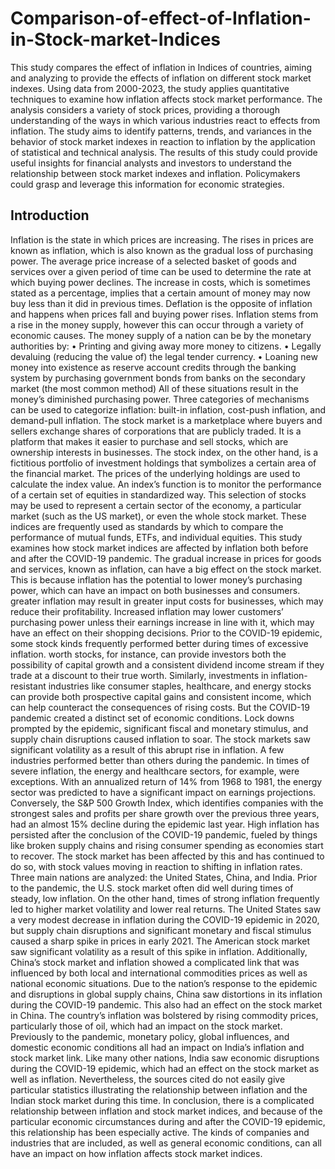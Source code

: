 # Comparison-of-effect-of-Inflation-in-Stock-market-Indices
This study compares the effect of inflation in Indices of countries, aiming and
analyzing to provide the effects of inflation on different stock market indexes. Using
data from 2000-2023, the study applies quantitative techniques to examine how
inflation affects stock market performance. The analysis considers a variety of stock
prices, providing a thorough understanding of the ways in which various industries
react to effects from inflation. The study aims to identify patterns, trends, and
variances in the behavior of stock market indexes in reaction to inflation by the
application of statistical and technical analysis. The results of this study could
provide useful insights for financial analysts and investors to understand the
relationship between stock market indexes and inflation. Policymakers could grasp
and leverage this information for economic strategies.

## Introduction
Inflation is the state in which prices are increasing. The rises in prices are known as
inflation, which is also known as the gradual loss of purchasing power. The average
price increase of a selected basket of goods and services over a given period of time
can be used to determine the rate at which buying power declines. The increase in
costs, which is sometimes stated as a percentage, implies that a certain amount of
money may now buy less than it did in previous times. Deflation is the opposite of
inflation and happens when prices fall and buying power rises. Inflation stems from a
rise in the money supply, however this can occur through a variety of economic
causes. The money supply of a nation can be by the monetary authorities by:
• Printing and giving away more money to citizens.
• Legally devaluing (reducing the value of) the legal tender currency.
• Loaning new money into existence as reserve account credits through the
banking system by purchasing government bonds from banks on the secondary
market (the most common method)
All of these situations result in the money’s diminished purchasing power. Three
categories of mechanisms can be used to categorize inflation: built-in inflation,
cost-push inflation, and demand-pull inflation. The stock market is a marketplace
where buyers and sellers exchange shares of corporations that are publicly traded. It
is a platform that makes it easier to purchase and sell stocks, which are ownership
interests in businesses. The stock index, on the other hand, is a fictitious portfolio of
investment holdings that symbolizes a certain area of the financial market. The prices
of the underlying holdings are used to calculate the index value. An index’s function
is to monitor the performance of a certain set of equities in standardized way. This
selection of stocks may be used to represent a certain sector of the economy, a
particular market (such as the US market), or even the whole stock market. These
indices are frequently used as standards by which to compare the performance of
mutual funds, ETFs, and individual equities.
This study examines how stock market indices are affected by inflation both before
and after the COVID-19 pandemic. The gradual increase in prices for goods and
services, known as inflation, can have a big effect on the stock market. This is
because inflation has the potential to lower money’s purchasing power, which can
have an impact on both businesses and consumers. greater inflation may result in
greater input costs for businesses, which may reduce their profitability. Increased
inflation may lower customers’ purchasing power unless their earnings increase in
line with it, which may have an effect on their shopping decisions.
Prior to the COVID-19 epidemic, some stock kinds frequently performed better
during times of excessive inflation. worth stocks, for instance, can provide investors
both the possibility of capital growth and a consistent dividend income stream if they
trade at a discount to their true worth. Similarly, investments in inflation-resistant
industries like consumer staples, healthcare, and energy stocks can provide both
prospective capital gains and consistent income, which can help counteract the
consequences of rising costs. But the COVID-19 pandemic created a distinct set of
economic conditions. Lock downs prompted by the epidemic, significant fiscal and
monetary stimulus, and supply chain disruptions caused inflation to soar. The stock
markets saw significant volatility as a result of this abrupt rise in inflation.
A few industries performed better than others during the pandemic. In times of severe
inflation, the energy and healthcare sectors, for example, were exceptions. With an
annualized return of 14% from 1968 to 1981, the energy sector was predicted to have
a significant impact on earnings projections. Conversely, the S&P 500 Growth Index,
which identifies companies with the strongest sales and profits per share growth over
the previous three years, had an almost 15% decline during the epidemic last year.
High inflation has persisted after the conclusion of the COVID-19 pandemic, fueled
by things like broken supply chains and rising consumer spending as economies start
to recover. The stock market has been affected by this and has continued to do so,
with stock values moving in reaction to shifting in inflation rates.
Three main nations are analyzed: the United States, China, and India. Prior to the
pandemic, the U.S. stock market often did well during times of steady, low inflation.
On the other hand, times of strong inflation frequently led to higher market volatility
and lower real returns. The United States saw a very modest decrease in inflation
during the COVID-19 epidemic in 2020, but supply chain disruptions and significant
monetary and fiscal stimulus caused a sharp spike in prices in early 2021. The
American stock market saw significant volatility as a result of this spike in inflation.
Additionally, China’s stock market and inflation showed a complicated link that was
influenced by both local and international commodities prices as well as national
economic situations. Due to the nation’s response to the epidemic and disruptions in
global supply chains, China saw distortions in its inflation during the COVID-19
pandemic. This also had an effect on the stock market in China. The country’s
inflation was bolstered by rising commodity prices, particularly those of oil, which
had an impact on the stock market.
Previously to the pandemic, monetary policy, global influences, and domestic
economic conditions all had an impact on India’s inflation and stock market link.
Like many other nations, India saw economic disruptions during the COVID-19
epidemic, which had an effect on the stock market as well as inflation. Nevertheless,
the sources cited do not easily give particular statistics illustrating the relationship
between inflation and the Indian stock market during this time.
In conclusion, there is a complicated relationship between inflation and stock market
indices, and because of the particular economic circumstances during and after the
COVID-19 epidemic, this relationship has been especially active. The kinds of
companies and industries that are included, as well as general economic conditions,
can all have an impact on how inflation affects stock market indices.
